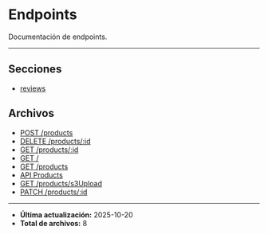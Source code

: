# Endpoints

Documentación de endpoints.

---

## Secciones

- [reviews](./reviews/00_README.md)

## Archivos

- [POST /products](./create.md)
- [DELETE /products/:id](./delete.md)
- [GET /products/:id](./get-by-id.md)
- [GET /](./healthcheck.md)
- [GET /products](./list.md)
- [API Products](./README.md)
- [GET /products/s3Upload](./s3-upload.md)
- [PATCH /products/:id](./update.md)

---

- **Última actualización:** 2025-10-20  
- **Total de archivos:** 8
